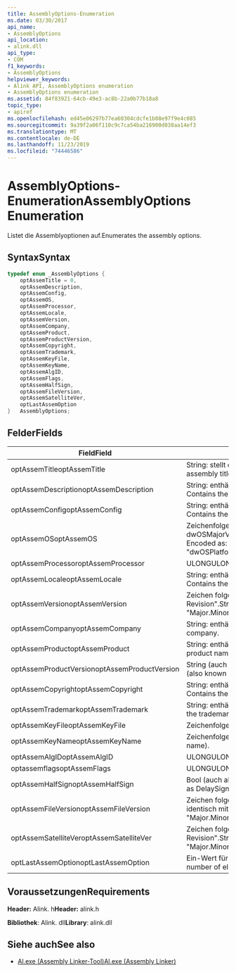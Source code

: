 ```yaml
---
title: AssemblyOptions-Enumeration
ms.date: 03/30/2017
api_name:
- AssemblyOptions
api_location:
- alink.dll
api_type:
- COM
f1_keywords:
- AssemblyOptions
helpviewer_keywords:
- Alink API, AssemblyOptions enumeration
- AssemblyOptions enumeration
ms.assetid: 84f83921-64cb-49e3-ac8b-22a0b77b18a8
topic_type:
- apiref
ms.openlocfilehash: ed45e06297b77ea60304cdcfe1b08e97f9e4c085
ms.sourcegitcommit: 9a39f2a06f110c9c7ca54ba216900d038aa14ef3
ms.translationtype: MT
ms.contentlocale: de-DE
ms.lasthandoff: 11/23/2019
ms.locfileid: "74446586"
---
```

# <a name="assemblyoptions-enumeration"></a><span data-ttu-id="8fc5a-102">AssemblyOptions-Enumeration</span><span class="sxs-lookup"><span data-stu-id="8fc5a-102">AssemblyOptions Enumeration</span></span>
<span data-ttu-id="8fc5a-103">Listet die Assemblyoptionen auf.</span><span class="sxs-lookup"><span data-stu-id="8fc5a-103">Enumerates the assembly options.</span></span>  
  
## <a name="syntax"></a><span data-ttu-id="8fc5a-104">Syntax</span><span class="sxs-lookup"><span data-stu-id="8fc5a-104">Syntax</span></span>  
  
```cpp  
typedef enum _AssemblyOptions {  
    optAssemTitle = 0,  
    optAssemDescription,  
    optAssemConfig,  
    optAssemOS,  
    optAssemProcessor,  
    optAssemLocale,  
    optAssemVersion,  
    optAssemCompany,  
    optAssemProduct,  
    optAssemProductVersion,  
    optAssemCopyright,  
    optAssemTrademark,  
    optAssemKeyFile,  
    optAssemKeyName,  
    optAssemAlgID,  
    optAssemFlags,  
    optAssemHalfSign,  
    optAssemFileVersion,  
    optAssemSatelliteVer,  
    optLastAssemOption  
}   AssemblyOptions;  
```  
  
## <a name="fields"></a><span data-ttu-id="8fc5a-105">Felder</span><span class="sxs-lookup"><span data-stu-id="8fc5a-105">Fields</span></span>  
  
|<span data-ttu-id="8fc5a-106">Field</span><span class="sxs-lookup"><span data-stu-id="8fc5a-106">Field</span></span>|<span data-ttu-id="8fc5a-107">Beschreibung</span><span class="sxs-lookup"><span data-stu-id="8fc5a-107">Description</span></span>|  
|-----------|-----------------|  
|<span data-ttu-id="8fc5a-108">optAssemTitle</span><span class="sxs-lookup"><span data-stu-id="8fc5a-108">optAssemTitle</span></span>|<span data-ttu-id="8fc5a-109">String: stellt den Assemblytitel dar.</span><span class="sxs-lookup"><span data-stu-id="8fc5a-109">String - Represents the assembly title.</span></span>|  
|<span data-ttu-id="8fc5a-110">optAssemDescription</span><span class="sxs-lookup"><span data-stu-id="8fc5a-110">optAssemDescription</span></span>|<span data-ttu-id="8fc5a-111">String: enthält die Beschreibung der Assembly.</span><span class="sxs-lookup"><span data-stu-id="8fc5a-111">String - Contains the assembly description.</span></span>|  
|<span data-ttu-id="8fc5a-112">optAssemConfig</span><span class="sxs-lookup"><span data-stu-id="8fc5a-112">optAssemConfig</span></span>|<span data-ttu-id="8fc5a-113">String: enthält die Assemblykonfiguration.</span><span class="sxs-lookup"><span data-stu-id="8fc5a-113">String - Contains the assembly configuration.</span></span>|  
|<span data-ttu-id="8fc5a-114">optAssemOS</span><span class="sxs-lookup"><span data-stu-id="8fc5a-114">optAssemOS</span></span>|<span data-ttu-id="8fc5a-115">Zeichenfolge codiert als: "dwOSPlatformId. dwOSMajorVersion. dwOSMinorVersion".</span><span class="sxs-lookup"><span data-stu-id="8fc5a-115">String - Encoded as: "dwOSPlatformId.dwOSMajorVersion.dwOSMinorVersion".</span></span>|  
|<span data-ttu-id="8fc5a-116">optAssemProcessor</span><span class="sxs-lookup"><span data-stu-id="8fc5a-116">optAssemProcessor</span></span>|<span data-ttu-id="8fc5a-117">ULONG</span><span class="sxs-lookup"><span data-stu-id="8fc5a-117">ULONG</span></span>|  
|<span data-ttu-id="8fc5a-118">optAssemLocale</span><span class="sxs-lookup"><span data-stu-id="8fc5a-118">optAssemLocale</span></span>|<span data-ttu-id="8fc5a-119">String: enthält das assemblygebiets Schema.</span><span class="sxs-lookup"><span data-stu-id="8fc5a-119">String - Contains the assembly locale.</span></span>|  
|<span data-ttu-id="8fc5a-120">optAssemVersion</span><span class="sxs-lookup"><span data-stu-id="8fc5a-120">optAssemVersion</span></span>|<span data-ttu-id="8fc5a-121">Zeichen folgen codiert als: "Major. Minor. Build. Revision".</span><span class="sxs-lookup"><span data-stu-id="8fc5a-121">String - Encoded as: "Major.Minor.Build.Revision".</span></span>|  
|<span data-ttu-id="8fc5a-122">optAssemCompany</span><span class="sxs-lookup"><span data-stu-id="8fc5a-122">optAssemCompany</span></span>|<span data-ttu-id="8fc5a-123">String: enthält das Unternehmen.</span><span class="sxs-lookup"><span data-stu-id="8fc5a-123">String - Contains the company.</span></span>|  
|<span data-ttu-id="8fc5a-124">optAssemProduct</span><span class="sxs-lookup"><span data-stu-id="8fc5a-124">optAssemProduct</span></span>|<span data-ttu-id="8fc5a-125">String: enthält den Produktnamen.</span><span class="sxs-lookup"><span data-stu-id="8fc5a-125">String - Contains the product name.</span></span>|  
|<span data-ttu-id="8fc5a-126">optAssemProductVersion</span><span class="sxs-lookup"><span data-stu-id="8fc5a-126">optAssemProductVersion</span></span>|<span data-ttu-id="8fc5a-127">String (auch als InformationalVersion bezeichnet).</span><span class="sxs-lookup"><span data-stu-id="8fc5a-127">String (also known as InformationalVersion).</span></span>|  
|<span data-ttu-id="8fc5a-128">optAssemCopyright</span><span class="sxs-lookup"><span data-stu-id="8fc5a-128">optAssemCopyright</span></span>|<span data-ttu-id="8fc5a-129">String: enthält Informationen zum Copyright.</span><span class="sxs-lookup"><span data-stu-id="8fc5a-129">String - Contains the copyright information.</span></span>|  
|<span data-ttu-id="8fc5a-130">optAssemTrademark</span><span class="sxs-lookup"><span data-stu-id="8fc5a-130">optAssemTrademark</span></span>|<span data-ttu-id="8fc5a-131">String: enthält die Markeninformationen.</span><span class="sxs-lookup"><span data-stu-id="8fc5a-131">String - Contains the trademark information.</span></span>|  
|<span data-ttu-id="8fc5a-132">optAssemKeyFile</span><span class="sxs-lookup"><span data-stu-id="8fc5a-132">optAssemKeyFile</span></span>|<span data-ttu-id="8fc5a-133">Zeichenfolge (Dateiname).</span><span class="sxs-lookup"><span data-stu-id="8fc5a-133">String (file name).</span></span>|  
|<span data-ttu-id="8fc5a-134">optAssemKeyName</span><span class="sxs-lookup"><span data-stu-id="8fc5a-134">optAssemKeyName</span></span>|<span data-ttu-id="8fc5a-135">Zeichenfolge (der Schlüssel Name).</span><span class="sxs-lookup"><span data-stu-id="8fc5a-135">String (The key name).</span></span>|  
|<span data-ttu-id="8fc5a-136">optAssemAlgID</span><span class="sxs-lookup"><span data-stu-id="8fc5a-136">optAssemAlgID</span></span>|<span data-ttu-id="8fc5a-137">ULONG</span><span class="sxs-lookup"><span data-stu-id="8fc5a-137">ULONG</span></span>|  
|<span data-ttu-id="8fc5a-138">optassemflags</span><span class="sxs-lookup"><span data-stu-id="8fc5a-138">optAssemFlags</span></span>|<span data-ttu-id="8fc5a-139">ULONG</span><span class="sxs-lookup"><span data-stu-id="8fc5a-139">ULONG</span></span>|  
|<span data-ttu-id="8fc5a-140">optAssemHalfSign</span><span class="sxs-lookup"><span data-stu-id="8fc5a-140">optAssemHalfSign</span></span>|<span data-ttu-id="8fc5a-141">Bool (auch als "Delta Sign" bezeichnet).</span><span class="sxs-lookup"><span data-stu-id="8fc5a-141">Bool (Also known as DelaySign).</span></span>|  
|<span data-ttu-id="8fc5a-142">optAssemFileVersion</span><span class="sxs-lookup"><span data-stu-id="8fc5a-142">optAssemFileVersion</span></span>|<span data-ttu-id="8fc5a-143">Zeichen folgen codiert als "Major. Minor. Build. Revision"-identisch mit ProductVersion.</span><span class="sxs-lookup"><span data-stu-id="8fc5a-143">String - Encoded as "Major.Minor.Build.Revision"--same as ProductVersion.</span></span>|  
|<span data-ttu-id="8fc5a-144">optAssemSatelliteVer</span><span class="sxs-lookup"><span data-stu-id="8fc5a-144">optAssemSatelliteVer</span></span>|<span data-ttu-id="8fc5a-145">Zeichen folgen codiert als "Major. Minor. Build. Revision".</span><span class="sxs-lookup"><span data-stu-id="8fc5a-145">String - Encoded as "Major.Minor.Build.Revision".</span></span>|  
|<span data-ttu-id="8fc5a-146">optLastAssemOption</span><span class="sxs-lookup"><span data-stu-id="8fc5a-146">optLastAssemOption</span></span>|<span data-ttu-id="8fc5a-147">Ein-Wert für die Anzahl der Elemente.</span><span class="sxs-lookup"><span data-stu-id="8fc5a-147">A counter of the number of elements.</span></span>|  
  
## <a name="requirements"></a><span data-ttu-id="8fc5a-148">Voraussetzungen</span><span class="sxs-lookup"><span data-stu-id="8fc5a-148">Requirements</span></span>  
 <span data-ttu-id="8fc5a-149">**Header:** Alink. h</span><span class="sxs-lookup"><span data-stu-id="8fc5a-149">**Header:** alink.h</span></span>  
  
 <span data-ttu-id="8fc5a-150">**Bibliothek**: Alink. dll</span><span class="sxs-lookup"><span data-stu-id="8fc5a-150">**Library**: alink.dll</span></span>  
  
## <a name="see-also"></a><span data-ttu-id="8fc5a-151">Siehe auch</span><span class="sxs-lookup"><span data-stu-id="8fc5a-151">See also</span></span>

- [<span data-ttu-id="8fc5a-152">Al.exe (Assembly Linker-Tool)</span><span class="sxs-lookup"><span data-stu-id="8fc5a-152">Al.exe (Assembly Linker)</span></span>](../../tools/al-exe-assembly-linker.md)
